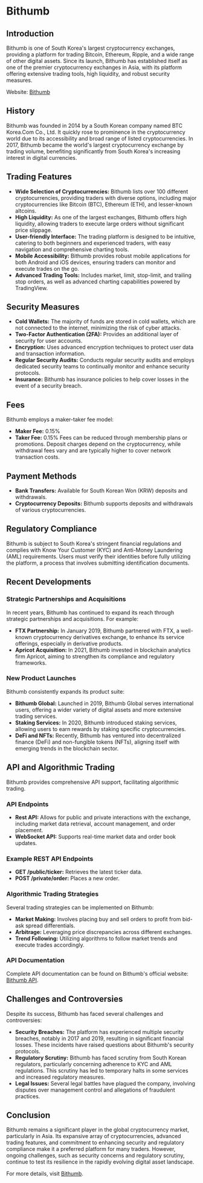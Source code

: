 # Bithumb

## Introduction
Bithumb is one of South Korea's largest cryptocurrency exchanges, providing a platform for trading Bitcoin, Ethereum, Ripple, and a wide range of other digital assets. Since its launch, Bithumb has established itself as one of the premier cryptocurrency exchanges in Asia, with its platform offering extensive trading tools, high liquidity, and robust security measures.

Website: [Bithumb](https://www.bithumb.com)

## History
Bithumb was founded in 2014 by a South Korean company named BTC Korea.Com Co., Ltd. It quickly rose to prominence in the cryptocurrency world due to its accessibility and broad range of listed cryptocurrencies. In 2017, Bithumb became the world's largest cryptocurrency exchange by trading volume, benefiting significantly from South Korea's increasing interest in digital currencies.

## Trading Features
- **Wide Selection of Cryptocurrencies:** Bithumb lists over 100 different cryptocurrencies, providing traders with diverse options, including major cryptocurrencies like Bitcoin (BTC), Ethereum (ETH), and lesser-known altcoins.
- **High Liquidity:** As one of the largest exchanges, Bithumb offers high liquidity, allowing traders to execute large orders without significant price slippage.
- **User-friendly Interface:** The trading platform is designed to be intuitive, catering to both beginners and experienced traders, with easy navigation and comprehensive charting tools.
- **Mobile Accessibility:** Bithumb provides robust mobile applications for both Android and iOS devices, ensuring traders can monitor and execute trades on the go.
- **Advanced Trading Tools:** Includes market, limit, stop-limit, and trailing stop orders, as well as advanced charting capabilities powered by TradingView.

## Security Measures
- **Cold Wallets:** The majority of funds are stored in cold wallets, which are not connected to the internet, minimizing the risk of cyber attacks.
- **Two-Factor Authentication (2FA):** Provides an additional layer of security for user accounts.
- **Encryption:** Uses advanced encryption techniques to protect user data and transaction information.
- **Regular Security Audits:** Conducts regular security audits and employs dedicated security teams to continually monitor and enhance security protocols. 
- **Insurance:** Bithumb has insurance policies to help cover losses in the event of a security breach.

## Fees
Bithumb employs a maker-taker fee model:
- **Maker Fee:** 0.15%
- **Taker Fee:** 0.15%
Fees can be reduced through membership plans or promotions. Deposit charges depend on the cryptocurrency, while withdrawal fees vary and are typically higher to cover network transaction costs.

## Payment Methods
- **Bank Transfers:** Available for South Korean Won (KRW) deposits and withdrawals. 
- **Cryptocurrency Deposits:** Bithumb supports deposits and withdrawals of various cryptocurrencies. 

## Regulatory Compliance
Bithumb is subject to South Korea's stringent financial regulations and complies with Know Your Customer (KYC) and Anti-Money Laundering (AML) requirements. Users must verify their identities before fully utilizing the platform, a process that involves submitting identification documents.

## Recent Developments
### Strategic Partnerships and Acquisitions
In recent years, Bithumb has continued to expand its reach through strategic partnerships and acquisitions. For example:
- **FTX Partnership:** In January 2019, Bithumb partnered with FTX, a well-known cryptocurrency derivatives exchange, to enhance its service offerings, especially in derivative products.
- **Apricot Acquisition:** In 2021, Bithumb invested in blockchain analytics firm Apricot, aiming to strengthen its compliance and regulatory frameworks.

### New Product Launches
Bithumb consistently expands its product suite:
- **Bithumb Global:** Launched in 2019, Bithumb Global serves international users, offering a wider variety of digital assets and more extensive trading services.
- **Staking Services:** In 2020, Bithumb introduced staking services, allowing users to earn rewards by staking specific cryptocurrencies.
- **DeFi and NFTs:** Recently, Bithumb has ventured into decentralized finance (DeFi) and non-fungible tokens (NFTs), aligning itself with emerging trends in the blockchain sector.

## API and Algorithmic Trading
Bithumb provides comprehensive API support, facilitating algorithmic trading. 
### API Endpoints
- **Rest API:** Allows for public and private interactions with the exchange, including market data retrieval, account management, and order placement.
- **WebSocket API:** Supports real-time market data and order book updates.

### Example REST API Endpoints
- **GET /public/ticker:** Retrieves the latest ticker data.
- **POST /private/order:** Places a new order.

### Algorithmic Trading Strategies 
Several trading strategies can be implemented on Bithumb:
- **Market Making:** Involves placing buy and sell orders to profit from bid-ask spread differentials.
- **Arbitrage:** Leveraging price discrepancies across different exchanges.
- **Trend Following:** Utilizing algorithms to follow market trends and execute trades accordingly.

### API Documentation
Complete API documentation can be found on Bithumb's official website: [Bithumb API](https://api.bithumb.com).

## Challenges and Controversies
Despite its success, Bithumb has faced several challenges and controversies:
- **Security Breaches:** The platform has experienced multiple security breaches, notably in 2017 and 2019, resulting in significant financial losses. These incidents have raised questions about Bithumb's security protocols.
- **Regulatory Scrutiny:** Bithumb has faced scrutiny from South Korean regulators, particularly concerning adherence to KYC and AML regulations. This scrutiny has led to temporary halts in some services and increased regulatory measures.
- **Legal Issues:** Several legal battles have plagued the company, involving disputes over management control and allegations of fraudulent practices. 

## Conclusion
Bithumb remains a significant player in the global cryptocurrency market, particularly in Asia. Its expansive array of cryptocurrencies, advanced trading features, and commitment to enhancing security and regulatory compliance make it a preferred platform for many traders. However, ongoing challenges, such as security concerns and regulatory scrutiny, continue to test its resilience in the rapidly evolving digital asset landscape.

For more details, visit [Bithumb](https://www.bithumb.com).